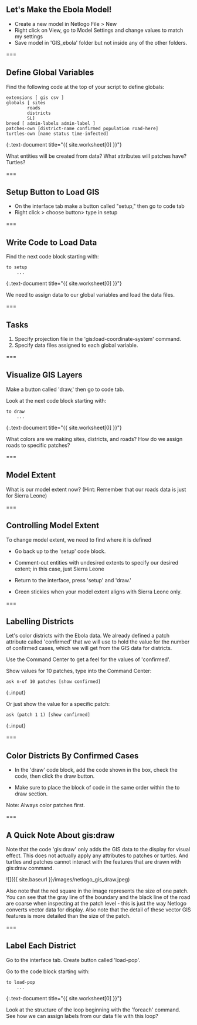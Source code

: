 ---
---

## Let's Make the Ebola Model!

- Create a new model in Netlogo File > New
- Right click on View, go to Model Settings and change values to match my settings
- Save model in 'GIS_ebola' folder but not inside any of the other folders.

===

## Define Global Variables

Find the following code at the top of your script to define globals:

```
extensions [ gis csv ]
globals [ sites
		roads
		districts
		SL]
breed [ admin-labels admin-label ]
patches-own [district-name confirmed population road-here]
turtles-own [name status time-infected]
```
{:.text-document title="{{ site.worksheet[0] }}"}

What entities will be created from data? What attributes will patches have? Turtles?

===

## Setup Button to Load GIS

- On the interface tab make a button called "setup," then go to code tab
- Right click > choose button> type in setup

===

## Write Code to Load Data

Find the next code block starting with:

```
to setup
	...
```
{:.text-document title="{{ site.worksheet[0] }}"}

We need to assign data to our global variables and load the data files.	

===

## Tasks

1. Specify projection file in the 'gis:load-coordinate-system' command.
2. Specify data files assigned to each global variable.

===

## Visualize GIS Layers

Make a button called 'draw,' then go to code tab.

Look at the next code block starting with:

```
to draw
	...
```
{:.text-document title="{{ site.worksheet[0] }}"}

What colors are we making sites, districts, and roads? How do we assign roads to specific patches?

===

## Model Extent

What is our model extent now? (Hint: Remember that our roads data is just for Sierra Leone)

===

## Controlling Model Extent

To change model extent, we need to find where it is defined 

- Go back up to the 'setup' code block.

- Comment-out entities with undesired extents to specify our desired extent; in this case, just Sierra Leone

- Return to the interface, press 'setup' and 'draw.' 

- Green stickies when your model extent aligns with Sierra Leone only.

===

## Labelling Districts

Let's color districts with the Ebola data. We already defined a patch attribute called 'confirmed' that we will use to hold the value for the number of confirmed cases, which we will get from the GIS data for districts.

Use the Command Center to get a feel for the values of 'confirmed'.

Show values for 10 patches, type into the Command Center:

```
ask n-of 10 patches [show confirmed]
```
{:.input}

Or just show the value for a specific patch:

```
ask (patch 1 1) [show confirmed]
```
{:.input}

===

## Color Districts By Confirmed Cases

- In the 'draw' code block, add the code shown in the box, check the code, then click the draw button.

- Make sure to place the block of code in the same order within the to draw section.

Note: Always color patches first.

===

## A Quick Note About gis:draw

Note that the code 'gis:draw' only adds the GIS data to the display for visual effect. This does not actually apply any attributes to patches or turtles. And turtles and patches cannot interact with the features that are drawn with gis:draw command.

![]({{ site.baseurl }}/images/netlogo_gis_draw.jpeg)

Also note that the red square in the image represents the size of one patch. You can see that the gray line of the boundary and the black line of the road are coarse when inspecting at the patch level - this is just the way Netlogo converts vector data for display. Also note that the detail of these vector GIS features is more detailed than the size of the patch.

===

## Label Each District

Go to the interface tab. Create button called 'load-pop'.

Go to the code block starting with:

```
to load-pop
	...
```
{:.text-document title="{{ site.worksheet[0] }}"}

Look at the structure of the loop beginning with the 'foreach' command. See how we can assign labels from our data file with this loop?
